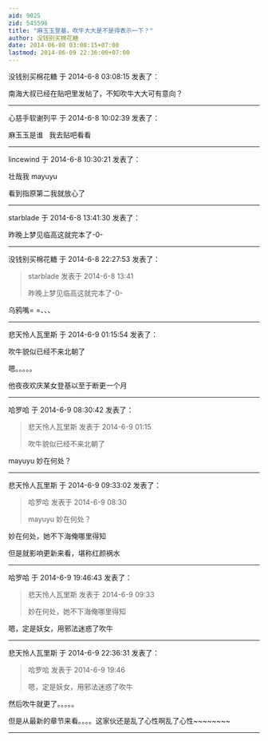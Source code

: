```yaml
---
aid: 9025
zid: 545596
title: "麻玉玉登基，吹牛大大是不是得表示一下？"
author: 没钱别买棉花糖
date: 2014-06-08 03:08:15+07:00
lastmod: 2014-06-09 22:36:00+07:00
---
```


没钱别买棉花糖 于 2014-6-8 03:08:15 发表了：

南海大叔已经在贴吧里发帖了，不知吹牛大大可有意向？

---

心慈手软谢列平 于 2014-6-8 10:02:39 发表了：

麻玉玉是谁&nbsp; &nbsp;我去贴吧看看

---

lincewind 于 2014-6-8 10:30:21 发表了：

壮哉我 mayuyu

看到指原第二我就放心了

---

starblade 于 2014-6-8 13:41:30 发表了：

昨晚上梦见临高这就完本了-0-

---

没钱别买棉花糖 于 2014-6-8 22:27:53 发表了：

> starblade 发表于 2014-6-8 13:41
>
> 昨晚上梦见临高这就完本了-0-

乌鸦嘴= =、、、

---

悲天怜人瓦里斯 于 2014-6-9 01:15:54 发表了：

吹牛貌似已经不来北朝了

嗯。。。。。

他夜夜欢庆某女登基以至于断更一个月

---

哈罗哈 于 2014-6-9 08:30:42 发表了：

> 悲天怜人瓦里斯 发表于 2014-6-9 01:15
>
> 吹牛貌似已经不来北朝了

mayuyu 妙在何处？

---

悲天怜人瓦里斯 于 2014-6-9 09:33:02 发表了：

> 哈罗哈 发表于 2014-6-9 08:30
>
> mayuyu 妙在何处？

妙在何处，她不下海俺哪里得知

但是就影响更新来看，堪称红颜祸水

---

哈罗哈 于 2014-6-9 19:46:43 发表了：

> 悲天怜人瓦里斯 发表于 2014-6-9 09:33
>
> 妙在何处，她不下海俺哪里得知

嗯，定是妖女，用邪法迷惑了吹牛

---

悲天怜人瓦里斯 于 2014-6-9 22:36:31 发表了：

> 哈罗哈 发表于 2014-6-9 19:46
>
> 嗯，定是妖女，用邪法迷惑了吹牛

然后吹牛就更了。。。。。

但是从最新的章节来看。。。。这家伙还是乱了心性啊乱了心性~~~~~~~~

---
